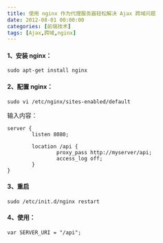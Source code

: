 ```yaml
---
title: 使用 nginx 作为代理服务器轻松解决 Ajax 跨域问题
date: 2012-08-01 00:00:00
categories: [前端技术]
tags: [Ajax,跨域,nginx]
---
```


#### 1、安装 nginx：

	sudo apt-get install nginx

#### 2、配置 nginx：

	sudo vi /etc/nginx/sites-enabled/default

输入内容：

	server {   
	        listen 8080;
	    
	        location /api {   
	                proxy_pass http://myserver/api;
	                access_log off;
	        }
	}

#### 3、重启

	sudo /etc/init.d/nginx restart

#### 4、使用：

	var SERVER_URI = "/api"; 
